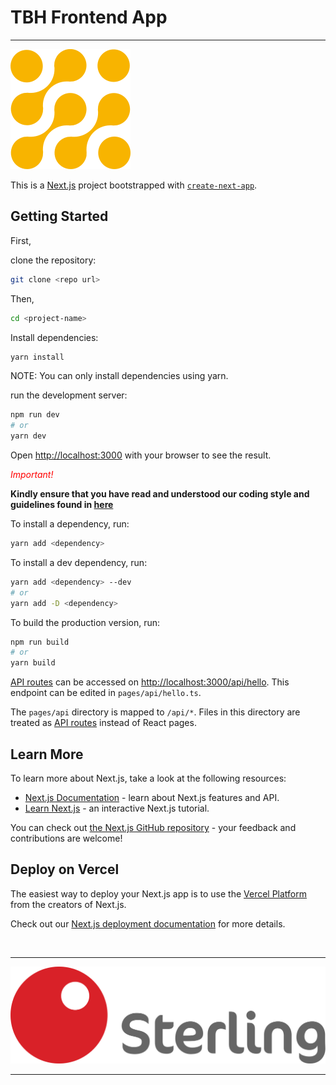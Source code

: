 # TBH Frontend App

<hr />

![TBH logo](./tbh-Logo.png 'TBH logo')

This is a [Next.js](https://nextjs.org/) project bootstrapped with [`create-next-app`](https://github.com/vercel/next.js/tree/canary/packages/create-next-app).

## Getting Started

First,

clone the repository:

```bash
git clone <repo url>
```

Then,

```bash
cd <project-name>
```

Install dependencies:

```bash
yarn install
```

NOTE: You can only install dependencies using yarn.

run the development server:

```bash
npm run dev
# or
yarn dev
```

Open [http://localhost:3000](http://localhost:3000) with your browser to see the result.

<em style="color: red">Important!</em>

<strong>Kindly ensure that you have read and understood our coding style and guidelines found in [here](/GUIDELINES.md)</strong>

To install a dependency, run:

```bash
yarn add <dependency>
```

To install a dev dependency, run:

```bash
yarn add <dependency> --dev
# or
yarn add -D <dependency>
```

To build the production version, run:

```bash
npm run build
# or
yarn build
```

[API routes](https://nextjs.org/docs/api-routes/introduction) can be accessed on [http://localhost:3000/api/hello](http://localhost:3000/api/hello). This endpoint can be edited in `pages/api/hello.ts`.

The `pages/api` directory is mapped to `/api/*`. Files in this directory are treated as [API routes](https://nextjs.org/docs/api-routes/introduction) instead of React pages.

## Learn More

To learn more about Next.js, take a look at the following resources:

- [Next.js Documentation](https://nextjs.org/docs) - learn about Next.js features and API.
- [Learn Next.js](https://nextjs.org/learn) - an interactive Next.js tutorial.

You can check out [the Next.js GitHub repository](https://github.com/vercel/next.js/) - your feedback and contributions are welcome!

## Deploy on Vercel

The easiest way to deploy your Next.js app is to use the [Vercel Platform](https://vercel.com/new?utm_medium=default-template&filter=next.js&utm_source=create-next-app&utm_campaign=create-next-app-readme) from the creators of Next.js.

Check out our [Next.js deployment documentation](https://nextjs.org/docs/deployment) for more details.

<br />
<hr />

![Sterling logo](./Sterling-Bank-Logo.png 'Sterling logo')

<hr />
